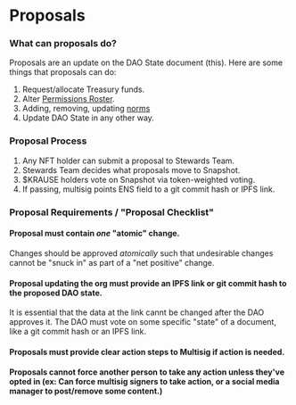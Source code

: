 # Proposals

### What can proposals do?
Proposals are an update on the DAO State document (this).  Here are some things that proposals can do:
1. Request/allocate Treasury funds.
2. Alter [Permissions Roster](./permissions).
3. Adding, removing, updating [norms](./norms.md)
4. Update DAO State in any other way.

### Proposal Process
1. Any NFT holder can submit a proposal to Stewards Team.
2. Stewards Team decides what proposals move to Snapshot.
3. $KRAUSE holders vote on Snapshot via token-weighted voting.
4. If passing, multisig points ENS field to a git commit hash or IPFS link.

### Proposal Requirements / "Proposal Checklist"
#### Proposal must contain *one* "atomic" change.
Changes should be approved *atomically* such that undesirable changes cannot be "snuck in" as part of a "net positive" change.

#### Proposal updating the org must provide an IPFS link or git commit hash to the proposed DAO state.
It is essential that the data at the link cannt be changed after the DAO approves it.  The DAO must vote on some specific "state" of a document, like a git commit hash or an IPFS link.

#### Proposals must provide clear action steps to Multisig if action is needed.

#### Proposals cannot force another person to take any action unless they've opted in (ex: Can force multisig signers to take action, or a social media manager to post/remove some content.)
